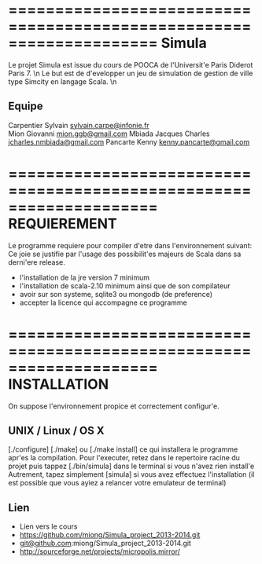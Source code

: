 ====================================================================
				Simula
====================================================================

Le projet Simula est issue du cours de POOCA de l'Universit'e Paris Diderot Paris 7. \n
Le but est de d'evelopper un jeu de simulation de gestion de ville type Simcity en langage Scala. \n

Equipe
----

Carpentier Sylvain <sylvain.carpe@infonie.fr> <br>
Mion Giovanni <mion.ggb@gmail.com> 
Mbiada Jacques Charles <jcharles.nmbiada@gmail.com>
Pancarte Kenny <kenny.pancarte@gmail.com>

====================================================================
			REQUIEREMENT
====================================================================
Le programme requiere pour compiler d'etre dans l'environnement suivant:
Ce joie se justifie par l'usage des possibilit'es majeurs de Scala dans sa
derni'ere release.

- l'installation de la jre version 7 minimum
- l'installation de scala-2.10 minimum ainsi que de son compilateur
- avoir sur son systeme, sqlite3 ou mongodb (de preference)
- accepter la licence qui accompagne ce programme

====================================================================
			INSTALLATION
====================================================================
On suppose l'environnement propice et correctement configur'e.

UNIX / Linux / OS X
----
[./configure]
[./make] ou [./make install] ce qui installera le programme
apr'es la compilation. 
Pour l'executer, retez dans le repertoire racine du projet
puis tappez [./bin/simula] dans le terminal si vous n'avez rien install'e
Autrement, tapez simplement [simula] si vous avez effectuez l'installation
(il est possible que vous ayiez a relancer votre emulateur de terminal)

Lien
---
- Lien vers le cours
- https://github.com/miong/Simula_project_2013-2014.git
- git@github.com:miong/Simula_project_2013-2014.git
- http://sourceforge.net/projects/micropolis.mirror/
